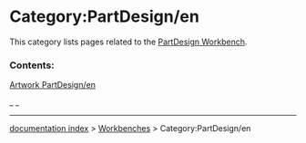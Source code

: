 # Category:PartDesign/en
This category lists pages related to the [PartDesign Workbench](PartDesign_Workbench.md).

### Contents:

[Artwork PartDesign/en](Artwork_PartDesign/en.md)

_ _

---
[documentation index](../README.md) > [Workbenches](Category_Workbenches.md) > Category:PartDesign/en
